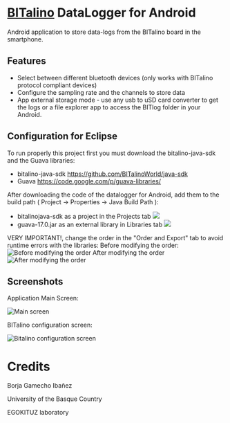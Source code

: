 [BITalino](http://www.bitalino.com) DataLogger for Android
===
Android application to store data-logs from the BITalino board in the smartphone. 

## Features
* Select between different bluetooth devices (only works with BITalino protocol compliant devices)
* Configure the sampling rate and the channels to store data
* App external storage mode - use any usb to uSD card converter to get the logs or a file explorer app to access the BITlog folder in your Android.

## Configuration for Eclipse
To run properly this project first you must download the bitalino-java-sdk and the Guava libraries: 
* bitalino-java-sdk https://github.com/BITalinoWorld/java-sdk
* Guava https://code.google.com/p/guava-libraries/

After downloading the code of the datalogger for Android, add them to the build path ( Project -> Properties -> Java Build Path ): 
* bitalinojava-sdk as a project in the Projects tab 
![](https://github.com/BITalinoWorld/android-datalogger-egokituz/blob/master/readme-images/step-by-step/bitalino-logger-conf-projects.png)
* guava-17.0.jar as an external library in Libraries tab
![](https://github.com/BITalinoWorld/android-datalogger-egokituz/blob/master/readme-images/step-by-step/bitalino-logger-conf-external-jars.png)

VERY IMPORTANT!, change the order in the "Order and Export" tab to avoid runtime errors with the libraries: 
Before modifying the order:
![Before modifying the order](https://github.com/BITalinoWorld/android-datalogger-egokituz/blob/master/readme-images/step-by-step/bitalino-logger-conf-before.png)
After modifying the order
![After modifying the order](https://github.com/BITalinoWorld/android-datalogger-egokituz/blob/master/readme-images/step-by-step/bitalino-logger-conf-after.png)

    
    
## Screenshots
Application Main Screen:


![Main screen](https://github.com/BITalinoWorld/android-datalogger-egokituz/blob/master/readme-images/main1.png)


BITalino configuration screen: 

![Bitalino configuration screen](https://github.com/BITalinoWorld/android-datalogger-egokituz/blob/master/readme-images/Configuration.png)


Credits
===
Borja Gamecho Ibañez

University of the Basque Country

EGOKITUZ laboratory
